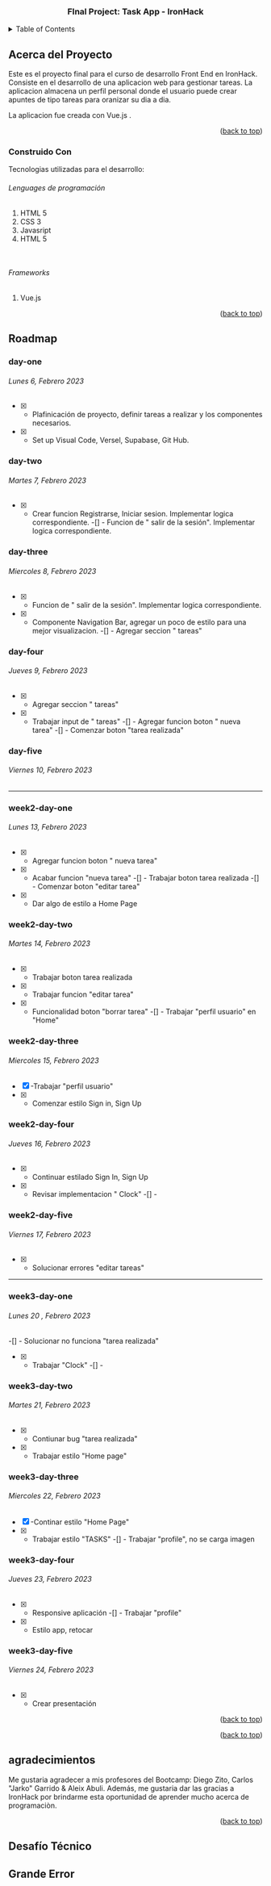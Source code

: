 <!--
git add . && git commit -m "mensaje referencial" && git push origin main

prueba manu


<!-- Por favor no borrar este elemeno, ayuda al elemento "back to top" -->


<a name="readme-top"></a>

<!-- PROJECT LOGO -->
<br />
<div align="center">
  <!-- <img src="./resources/images/readMe/wu.png" alt="Logo" width="80" height="80"> -->
  <h3 align="center">FInal Project: Task App - IronHack</h3>
  <!-- <a href="https://midterm-project.vercel.app/">Visit Website</a> -->
</div>

<!-- TABLE OF CONTENTS -->
<details>
  <summary>Table of Contents</summary>
  <ol>
    <li>
      <a href="#acerca-del-proyecto">Acerca del Proyecto</a>
      <ul>
        <li><a href="#construido-con">Construido Con</a></li>
      </ul>
    </li>
    <li>
    <a href="#roadmap">Roadmap</a>
     <ul>
     <li><a href="#backlog">Back log</a></li>
        <li><a href="#day-one">Lunes 6, Febrero 2023</a></li>
        <li><a href="#day-two">Martes 7, Febrero 2023</a></li>
        <li><a href="#day-three">Miercoles 8, Febrero 2023</a></li>
        <li><a href="#day-four">Jueves 9, Febrero 2023</a></li>
        <li><a href="#day-five">Viernes 10, Febrero 2023</a></li>
        <br />
        <br />
        <li><a href="#week2-day-one">Lunes 13, Febrero 2023</a></li>
        <li><a href="#week2-day-two">Martes 14, Febrero 2023</a></li>
        <li><a href="#week2-day-three">Miercoles 15, Febrero 2023</a></li>
        <li><a href="#week2-day-four">Jueves 16, Febrero 2023</a></li>
        <li><a href="#week2-day-five">Viernes 17, Febrero 2023</a></li>
        <br />
        <li><a href="#week3-day-one">Lunes 20, Febrero 2023</a></li>
        <li><a href="#week3-day-two">Martes 21, Febrero 2023</a></li>
        <li><a href="#week3-day-three">Miercoles 22, Febrero 2023</a></li>
        <li><a href="#week3-day-four">Jueves 23, Febrero 2023</a></li>
        <li><a href="#week3-day-five">Viernes 24, Febrero 2023</a></li>
      </ul>
    </li>
    <li><a href="#acerca">Acerca</a></li>
    <li><a href="#agradecimientos">Agradecimientos</a></li>
    <li><a href="#desafío-técnico">Desafío Técnico</a></li>
    <li><a href="#grande-error">Grande Error</a></li>
  </ol>
</details>

<!-- ABOUT THE PROJECT -->

## Acerca del Proyecto

Este es el proyecto final para el curso de desarrollo Front End en IronHack. Consiste en el desarrollo de una aplicacion web para gestionar tareas.
La aplicacion almacena un perfil personal donde el usuario puede crear apuntes de tipo tareas para oranizar su dia a dia. 


La aplicacion fue creada con Vue.js .




<p align="right">(<a href="#readme-top">back to top</a>)</p>

### Construido Con


Tecnologias utilizadas para el desarrollo:

<h6> Lenguages de programación</h6>
<ol>
    <li> HTML 5
    <li> CSS 3 
    <li> Javasript
    <li> HTML 5
</ol>
<br>

<h6> Frameworks</h6>
<ol>
    <li> Vue.js
</ol>


<p align="right">(<a href="#readme-top">back to top</a>)</p>

## Roadmap

### day-one
###### Lunes 6, Febrero 2023

- [x] - Plafinicación de proyecto, definir tareas a realizar y los componentes necesarios.
- [x] - Set up Visual Code, Versel, Supabase, Git Hub.

### day-two
###### Martes 7, Febrero 2023

-[x] - Crear funcion Registrarse, Iniciar sesion. Implementar logica correspondiente. 
-[] - Funcion de " salir de la sesión". Implementar logica correspondiente.  

### day-three
###### Miercoles 8, Febrero 2023

-[x] - Funcion de " salir de la sesión". Implementar logica correspondiente.  
-[x] - Componente Navigation Bar, agregar un poco de estilo para una mejor visualizacion. 
-[] - Agregar seccion " tareas"

### day-four
###### Jueves 9, Febrero 2023

-[x] - Agregar seccion " tareas"
-[x] - Trabajar input de " tareas"
-[] - Agregar funcion boton " nueva tarea"
-[] - Comenzar boton "tarea realizada"

### day-five
###### Viernes 10, Febrero 2023

------------------------------------------------------

### week2-day-one
###### Lunes 13, Febrero 2023

-[x] - Agregar funcion boton " nueva tarea"
-[x] - Acabar funcion "nueva tarea"
-[] - Trabajar  boton tarea realizada
-[] - Comenzar boton "editar tarea"
-[x] - Dar algo de estilo a Home Page

### week2-day-two
###### Martes 14, Febrero 2023

-[x] - Trabajar  boton tarea realizada
-[x] - Trabajar funcion "editar tarea"
-[x] - Funcionalidad boton "borrar tarea"
-[]  - Trabajar "perfil usuario" en "Home"

### week2-day-three
###### Miercoles 15, Febrero 2023

-[x] -Trabajar "perfil usuario"
-[x] - Comenzar estilo Sign in, Sign Up

### week2-day-four
###### Jueves 16, Febrero 2023

-[x] - Continuar estilado Sign In, Sign Up
-[x] - Revisar implementacion " Clock"
-[] - 

### week2-day-five
###### Viernes 17, Febrero 2023

-[x] - Solucionar errores "editar tareas"


------------------------------------------------------

### week3-day-one
###### Lunes 20 , Febrero 2023

-[] - Solucionar no funciona "tarea realizada"
-[x] - Trabajar "Clock"
-[] - 

### week3-day-two
###### Martes 21, Febrero 2023

-[x] - Contiunar bug "tarea realizada"
-[x] - Trabajar estilo "Home page"

### week3-day-three
###### Miercoles 22, Febrero 2023

-[x] -Continar estilo "Home Page"
-[x] - Trabajar estilo "TASKS"
-[] - Trabajar "profile", no se carga imagen

### week3-day-four
###### Jueves 23, Febrero 2023

-[x] - Responsive aplicación 
-[] - Trabajar "profile"
-[x] - Estilo app, retocar

### week3-day-five
###### Viernes 24, Febrero 2023

-[x] - Crear presentación



<p align="right">(<a href="#readme-top">back to top</a>)</p>

<!-- Acerca de mi -->


<p align="right">(<a href="#readme-top">back to top</a>)</p>

<!-- ACKNOWLEDGMENTS -->

## agradecimientos

Me gustaria agradecer a mis profesores del Bootcamp: Diego Zito, Carlos "Jarko" Garrido & Aleix Abuli.
Además, me gustaria dar las gracias a IronHack por brindarme esta oportunidad de aprender mucho acerca de programaciòn.

<p align="right">(<a href="#readme-top">back to top</a>)</p>

## Desafío Técnico



## Grande Error


